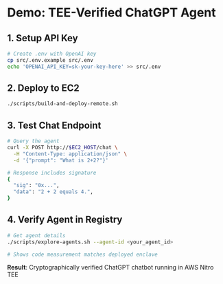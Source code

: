 # Demo: TEE-Verified ChatGPT Agent

## 1. Setup API Key
```bash
# Create .env with OpenAI key
cp src/.env.example src/.env
echo 'OPENAI_API_KEY=sk-your-key-here' >> src/.env
```

## 2. Deploy to EC2
```bash
./scripts/build-and-deploy-remote.sh
```

## 3. Test Chat Endpoint
```bash
# Query the agent
curl -X POST http://$EC2_HOST/chat \
  -H "Content-Type: application/json" \
  -d '{"prompt": "What is 2+2?"}'

# Response includes signature
{
  "sig": "0x...",
  "data": "2 + 2 equals 4.",
}
```

## 4. Verify Agent in Registry
```bash
# Get agent details
./scripts/explore-agents.sh --agent-id <your_agent_id>

# Shows code measurement matches deployed enclave
```

**Result**: Cryptographically verified ChatGPT chatbot running in AWS Nitro TEE

